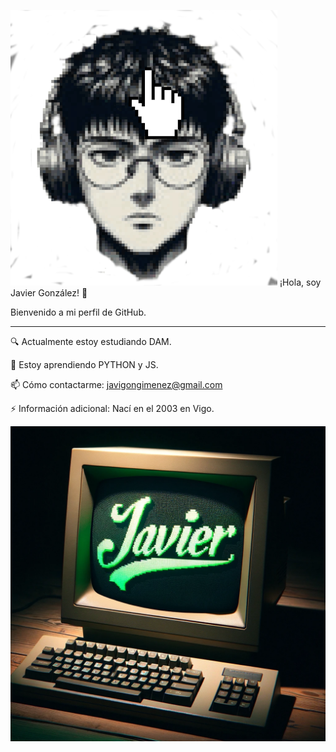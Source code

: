 ![sprites](sprite2.png) ¡Hola, soy Javier González! 👋

Bienvenido a mi perfil de GitHub. 

---

🔍 Actualmente estoy estudiando DAM.



🌱 Estoy aprendiendo PYTHON y JS.



📫 Cómo contactarme: javigongimenez@gmail.com



⚡ Información adicional: Nací en el 2003 en Vigo.

![Descripción de mi imagen](imagen.png)

